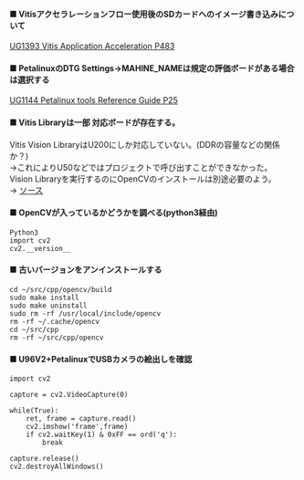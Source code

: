 #### ■ Vitisアクセラレーションフロー使用後のSDカードへのイメージ書き込みについて
[UG1393 Vitis Application Acceleration P483](https://japan.xilinx.com/support/documentation/sw_manuals_j/xilinx2020_1/ug1393-vitis-application-acceleration.pdf#page=483)
  
#### ■ PetalinuxのDTG Settings->MAHINE_NAMEは規定の評価ボードがある場合は選択する
[UG1144 Petalinux tools Reference Guide P25](https://japan.xilinx.com/support/documentation/sw_manuals_j/xilinx2020_1/ug1144-petalinux-tools-reference-guide.pdf#page=25)  
  
#### ■ Vitis Libraryは一部 対応ボードが存在する。
Vitis Vision LibraryはU200にしか対応していない。(DDRの容量などの関係か？)  
→これによりU50などではプロジェクトで呼び出すことができなかった。  
Vision Libraryを実行するのにOpenCVのインストールは別途必要のよう。  
→ [ソース](https://forums.xilinx.com/t5/High-Level-Synthesis-HLS/Using-Vitis-Vision-Libraries-and-OpenCV/td-p/1170435)  
  
#### ■ OpenCVが入っているかどうかを調べる(python3経由)
```
Python3  
import cv2  
cv2.__version__  
```

#### ■ 古いバージョンをアンインストールする  
```
cd ~/src/cpp/opencv/build  
sudo make install  
sudo make uninstall  
sudo rm -rf /usr/local/include/opencv  
rm -rf ~/.cache/opencv  
cd ~/src/cpp  
rm -rf ~/src/cpp/opencv  
```
  
#### ■ U96V2+PetalinuxでUSBカメラの絵出しを確認
```
import cv2

capture = cv2.VideoCapture(0)

while(True):
    ret, frame = capture.read()
    cv2.imshow('frame',frame)
    if cv2.waitKey(1) & 0xFF == ord('q'):
        break

capture.release()
cv2.destroyAllWindows()
```
